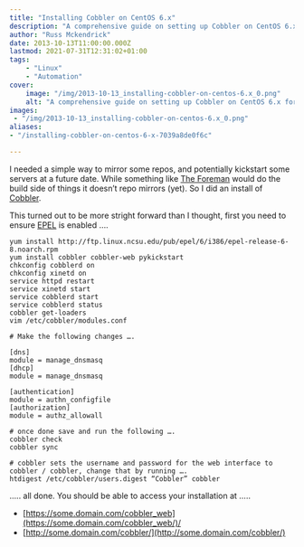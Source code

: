 ```yaml
---
title: "Installing Cobbler on CentOS 6.x"
description: "A comprehensive guide on setting up Cobbler on CentOS 6.x for mirroring repos and server kickstarts, including EPEL enablement and security setup."
author: "Russ Mckendrick"
date: 2013-10-13T11:00:00.000Z
lastmod: 2021-07-31T12:31:02+01:00
tags:
    - "Linux"
    - "Automation"
cover:
    image: "/img/2013-10-13_installing-cobbler-on-centos-6.x_0.png" 
    alt: "A comprehensive guide on setting up Cobbler on CentOS 6.x for mirroring repos and server kickstarts, including EPEL enablement and security setup."
images:
 - "/img/2013-10-13_installing-cobbler-on-centos-6.x_0.png"
aliases:
- "/installing-cobbler-on-centos-6-x-7039a8de0f6c"

---
```


I needed a simple way to mirror some repos, and potentially kickstart some servers at a future date. While something like [The Foreman](http://theforeman.org) would do the build side of things it doesn’t repo mirrors (yet). So I did an install of [Cobbler](http://www.cobblerd.org).

This turned out to be more stright forward than I thought, first you need to ensure [EPEL](http://fedoraproject.org/wiki/EPEL) is enabled ….

```
yum install http://ftp.linux.ncsu.edu/pub/epel/6/i386/epel-release-6-8.noarch.rpm
yum install cobbler cobbler-web pykickstart
chkconfig cobblerd on
chkconfig xinetd on
service httpd restart
service xinetd start
service cobblerd start
service cobblerd status
cobbler get-loaders
vim /etc/cobbler/modules.conf

# Make the following changes ….

[dns]
module = manage_dnsmasq
[dhcp]
module = manage_dnsmasq

[authentication]
module = authn_configfile
[authorization]
module = authz_allowall

# once done save and run the following ….
cobbler check
cobbler sync

# cobbler sets the username and password for the web interface to cobbler / cobbler, change that by running ….
htdigest /etc/cobbler/users.digest “Cobbler” cobbler
```

….. all done. You should be able to access your installation at …..

- [https://some.domain.com/cobbler_web](https://some.domain.com/cobbler_web/)/
- [http://some.domain.com/cobbler/](http://some.domain.com/cobbler/)

